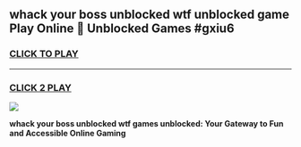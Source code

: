 
## whack your boss unblocked wtf unblocked game Play Online 👋 Unblocked Games #gxiu6
<h3>
<a href="https://premium.freeplayer.one?title=whack_your_boss_unblocked_wtf&ref=21F">CLICK TO PLAY</a></h3>
<hr>

<h3>
<a href="https://premium.freeplayer.one?title=whack_your_boss_unblocked_wtf&ref=21F">CLICK 2 PLAY</a>
  
</h3>

<a href="https://premium.freeplayer.one?title=whack_your_boss_unblocked_wtf&ref=21F/"><img src="https://clearcache.store/games.png"></a>


**whack your boss unblocked wtf games unblocked: Your Gateway to Fun and Accessible Online Gaming**
